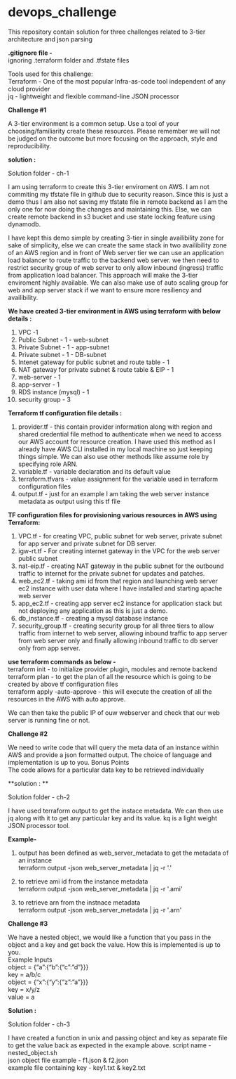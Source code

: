 # devops_challenge
This repository contain solution for three challenges related to 3-tier architecture and json parsing

**.gitignore file -**   
ignoring .terraform folder and .tfstate files 

Tools used for this challenge:  
Terraform - One of the most popular Infra-as-code tool independent of any cloud provider  
jq - lightweight and flexible command-line JSON processor  

**Challenge #1**

A 3-tier environment is a common setup. Use a tool of your choosing/familiarity create these resources. Please remember we will not be judged on the outcome but more focusing on the approach, style and reproducibility.

**solution :**

Solution folder - ch-1

I am using terraform to create this 3-tier enviroment on AWS. I am not commiting my tfstate file in github due to security reason. Since this is just a demo thus I am also not saving my tfstate file in remote backend as I am the only one for now doing the changes and maintaining this. Else, we can create remote backend in s3 bucket and use state locking feature using dynamodb.

I have kept this demo simple by creating 3-tier in single availibility zone for sake of simplicity, else we can create the same stack in two availibility zone of an AWS region and in front of Web server tier we can use an application load balancer to route traffic to the backend web server. we then need to restrict security group of web server to only allow inbound (ingress) traffic from application load balancer. This approach will make the 3-tier enviroment highly available. We can also make use of auto scaling group for web and app server stack if we want to ensure more resiliency and availibility. 

**We have created 3-tier environment in AWS using terraform with below details :**

1) VPC -1
2) Public Subnet  - 1 -  web-subnet
3) Private Subnet - 1 - app-subnet
4) Private subnet - 1 -  DB-subnet
5) Intenet gateway for public subnet and route table - 1
6) NAT gateway for private subnet & route table & EIP - 1
7) web-server - 1
8) app-server - 1
9) RDS instance (mysql) - 1
10) security group - 3 

**Terraform tf configuration file details :**

1) provider.tf - this contain provider information along with region and shared credential file method to authenticate when we need to access our AWS account for resource creation. I have used this method as I already have AWS CLI installed in my local machine so just keeping things simple. We can also use other methods like assume role by specifying role ARN.
2) variable.tf - variable declaration and its default value
3) terraform.tfvars - value assignment for the variable used in terraform configuration files
4) output.tf - just for an example I am taking the web server instance metadata as output using this tf file

**TF configuration files for provisioning various resources in AWS using Terraform:**

1) VPC.tf - for creating VPC, public subnet for web server, private subnet for app server and private subnet for DB server.
2) igw-rt.tf - For creating internet gateway in the VPC for the web server public subnet
3) nat-eip.tf - creating NAT gateway in the public subnet for the outbound traffic to internet for the private subnet for updates and patches.
4) web_ec2.tf - taking ami id from that region and launching web server ec2 instance with user data where I have installed and starting apache web server
5) app_ec2.tf - creating app server ec2 instance for application stack but not deploying any application as this is just a demo.
6) db_instance.tf - creating a mysql database instance 
7) security_group.tf - creating security group for all three tiers to allow traffic from internet to web server, allowing inbound traffic to app server from web server only and finally allowing inbound traffic to db server only from app server.

**use terraform commands as below -**  
terraform init - to initialize provider plugin, modules and remote backend  
terraform plan - to get the plan of all the resource which is going to be created by above tf configuration files  
terraform apply -auto-approve - this will execute the creation of all the resources in the AWS with auto approve.  

We can then take the public IP of ouw webserver and check that our web server is running fine or not. 


**Challenge #2**

We need to write code that will query the meta data of an instance within AWS and provide a json formatted output. The choice of language and implementation is up to you.
Bonus Points\
The code allows for a particular data key to be retrieved individually

**solution : **

Solution folder - ch-2

I have used terraform output to get the instace metadata. We can then use jq along with it to get any particular key and its value. kq is a light weight JSON processor tool.

**Example-**

1) output has been defined as web_server_metadata to get the metadata of an instance\
    terraform output -json web_server_metadata | jq -r '.'

2) to retrieve ami id from the instance metadata\
terraform output -json web_server_metadata | jq -r '.ami'

3)  to retrieve arn from the instnace metadata\
terraform output -json web_server_metadata | jq -r '.arn'


**Challenge #3**

We have a nested object, we would like a function that you pass in the object and a key and get back the value. How this is implemented is up to you.\
Example Inputs\
object = {“a”:{“b”:{“c”:”d”}}}  
key = a/b/c  
object = {“x”:{“y”:{“z”:”a”}}}  
key = x/y/z  
value = a  

**Solution :**

Solution folder - ch-3

I have created a function in unix and passing object and key as separate file to get the value back as expected in the example above.
script name -  nested_object.sh  
json object file example - f1.json & f2.json  
example file containing key - key1.txt & key2.txt   

